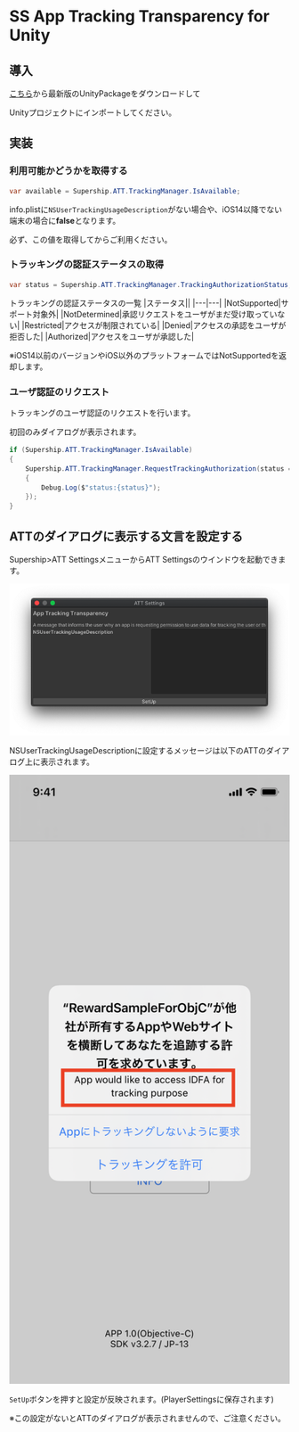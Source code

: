 # SS App Tracking Transparency for Unity
## 導入
[こちら](https://github.com/AdGeneration/SS-ATT-For-Unity/releases/)から最新版のUnityPackageをダウンロードして

Unityプロジェクトにインポートしてください。

## 実装
### 利用可能かどうかを取得する
```cs
var available = Supership.ATT.TrackingManager.IsAvailable;
```
info.plistに`NSUserTrackingUsageDescription`がない場合や、iOS14以降でない端末の場合に**false**となります。

必ず、この値を取得してからご利用ください。

### トラッキングの認証ステータスの取得
```cs
var status = Supership.ATT.TrackingManager.TrackingAuthorizationStatus;
```

トラッキングの認証ステータスの一覧
|ステータス||
|---|---|
|NotSupported|サポート対象外|
|NotDetermined|承認リクエストをユーザがまだ受け取っていない|
|Restricted|アクセスが制限されている|
|Denied|アクセスの承認をユーザが拒否した|
|Authorized|アクセスをユーザが承認した|

※iOS14以前のバージョンやiOS以外のプラットフォームではNotSupportedを返却します。

### ユーザ認証のリクエスト
トラッキングのユーザ認証のリクエストを行います。

初回のみダイアログが表示されます。

```cs
if (Supership.ATT.TrackingManager.IsAvailable)
{
    Supership.ATT.TrackingManager.RequestTrackingAuthorization(status =>
    {
        Debug.Log($"status:{status}");
    });
}
```

## ATTのダイアログに表示する文言を設定する
Supership>ATT SettingsメニューからATT Settingsのウインドウを起動できます。

<img src="./images/att_settings_window.png" width="560">  

NSUserTrackingUsageDescriptionに設定するメッセージは以下のATTのダイアログ上に表示されます。

<img src="./images/att_dialog.png" width="560">

`SetUp`ボタンを押すと設定が反映されます。(PlayerSettingsに保存されます)

※この設定がないとATTのダイアログが表示されませんので、ご注意ください。
